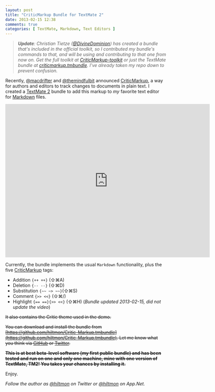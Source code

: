 ```yaml
---
layout: post
title: "CriticMarkup Bundle for TextMate 2"
date: 2013-02-15 12:38
comments: true
categories: [ TextMate, Markdown, Text Editors ]
---
```


> ***Update**: Christian Tietze ([@DivineDominion](http://twitter.com/DivineDominion)) has created a bundle that's included in the official toolkit, so I contributed my bundle's commands to that, and will be using and contributing to that one from now on. Get the full toolkit at [CriticMarkup-toolkit](https://github.com/CriticMarkup/CriticMarkup-toolkit) or just the TextMate bundle at [criticmarkup.tmbundle](https://github.com/DivineDominion/criticmarkup.tmbundle). I've already taken my repo down to prevent confusion.*

Recently, [@macdrifter](http://twitter.com/macdrifter) and [@themindfulbit](http://twitter.com/themindfulbit) announced [CriticMarkup](http://criticmarkup.com), a way for authors and editors to track changes to documents in plain text. I created a [TextMate 2](http://blog.macromates.com/2012/textmate-2-at-github/) bundle to add this markup to *my* favorite text editor for [Markdown](http://daringfireball.net/projects/markdown/) files.

<iframe width="640" height="480" src="http://www.youtube.com/embed/R43p-VjS__I?rel=0" frameborder="0" allowfullscreen></iframe>

Currently, the bundle implements the usual `Markdown` functionality, plus the five [CriticMarkup](http://criticmarkup.com) tags:

* Addition `{++ ++}` (⇧⌘A)
* Deletion `{-- --}` (⇧⌘D)
* Substitution `{~~ ~> ~~}`(⇧⌘S)
* Comment `{>> <<}` (⇧⌘/)
* Highlight `{== ==}{>> <<}` (⇧⌘H) (*Bundle updated 2013-02-15, did not update the video*)

<del>It also contains the Critic theme used in the demo.</del>

<del>You can download and install the bundle from [https://github.com/hiltmon/Critic-Markup.tmbundle](https://github.com/hiltmon/Critic-Markup.tmbundle). Let me know what you think via [GitHub](https://github.com/hiltmon/Critic-Markup.tmbundle/issues) or [Twitter](http://twitter.com/hiltmon).</del>

<del>**This is at best beta-level software (my first public bundle) and has been tested and run on one and only one machine, mine with one version of TextMate, TM2! You takes your chances by installing it.**</del>

Enjoy.

*Follow the author as [@hiltmon](http://twitter.com/hiltmon) on Twitter or [@hiltmon](http://alpha.app.net/hiltmon) on App.Net.*